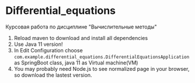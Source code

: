 # Differential_equations
Курсовая работа по дисциплине "Вычислительные методы"

1) Reload maven to download and install all dependencies
2) Use Java 11 version!
3) In Edit Configuration choose `com.example.differential_equations.DifferentialEquationsApplication` as SpringBoot class, java 11 as Virtual machine(VM)
3) You may probably need Node.js to see normalized page in your browser, so download the lastest version.
